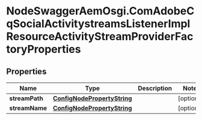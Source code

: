 # NodeSwaggerAemOsgi.ComAdobeCqSocialActivitystreamsListenerImplResourceActivityStreamProviderFactoryProperties

## Properties

Name | Type | Description | Notes
------------ | ------------- | ------------- | -------------
**streamPath** | [**ConfigNodePropertyString**](ConfigNodePropertyString.md) |  | [optional] 
**streamName** | [**ConfigNodePropertyString**](ConfigNodePropertyString.md) |  | [optional] 


